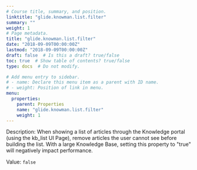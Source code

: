 ```yaml
---
# Course title, summary, and position.
linktitle: "glide.knowman.list.filter"
summary: ""
weight: 1
# Page metadata.
title: "glide.knowman.list.filter"
date: "2018-09-09T00:00:00Z"
lastmod: "2018-09-09T00:00:00Z"
draft: false  # Is this a draft? true/false
toc: true  # Show table of contents? true/false
type: docs  # Do not modify.

# Add menu entry to sidebar.
# - name: Declare this menu item as a parent with ID name.
# - weight: Position of link in menu.
menu:
  properties:
    parent: Properties
    name: "glide.knowman.list.filter"
    weight: 1
---
```


Description: When showing a list of articles through the Knowledge portal (using the kb_list UI Page), remove articles the user cannot see before building the list. With a large Knowledge Base, setting this property to "true" will negatively impact performance.


Value: `false`